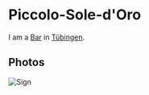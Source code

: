# Piccolo-Sole-d'Oro

I am a [Bar](404.md) in [Tübingen](2000001.md).

## Photos

![Sign](400000139.jpg)
